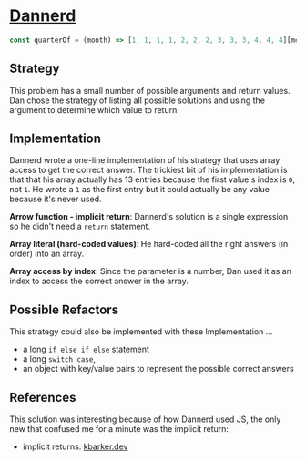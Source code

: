 # [Dannerd](https://www.codewars.com/users/Dannerd)

```js
const quarterOf = (month) => [1, 1, 1, 1, 2, 2, 2, 3, 3, 3, 4, 4, 4][month];
```

## Strategy

This problem has a small number of possible arguments and return values. Dan
chose the strategy of listing all possible solutions and using the argument to
determine which value to return.

## Implementation

Dannerd wrote a one-line implementation of his strategy that uses array access
to get the correct answer. The trickiest bit of his implementation is that that
his array actually has 13 entries because the first value's index is `0`, not
`1`. He wrote a `1` as the first entry but it could actually be any value
because it's never used.

**Arrow function - implicit return**: Dannerd's solution is a single expression
so he didn't need a `return` statement.

**Array literal (hard-coded values)**: He hard-coded all the right answers (in
order) into an array.

**Array access by index**: Since the parameter is a number, Dan used it as an
index to access the correct answer in the array.

## Possible Refactors

This strategy could also be implemented with these Implementation ...

- a long `if else if else` statement
- a long `switch case`,
- an object with key/value pairs to represent the possible correct answers

## References

This solution was interesting because of how Dannerd used JS, the only new that
confused me for a minute was the implicit return:

- implicit returns:
  [kbarker.dev](https://kbarker.dev/blog/implicit-return-statements-in-javascript/)
